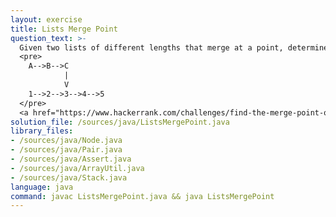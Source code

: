 ```yaml
---
layout: exercise
title: Lists Merge Point
question_text: >-
  Given two lists of different lengths that merge at a point, determine the merge point
  <pre>
    A-->B-->C
            |
            V
    1-->2-->3-->4-->5
  </pre>
  <a href="https://www.hackerrank.com/challenges/find-the-merge-point-of-two-joined-linked-lists/problem">More Practise</a>
solution_file: /sources/java/ListsMergePoint.java
library_files:
- /sources/java/Node.java
- /sources/java/Pair.java
- /sources/java/Assert.java
- /sources/java/ArrayUtil.java
- /sources/java/Stack.java
language: java
command: javac ListsMergePoint.java && java ListsMergePoint
---
```

